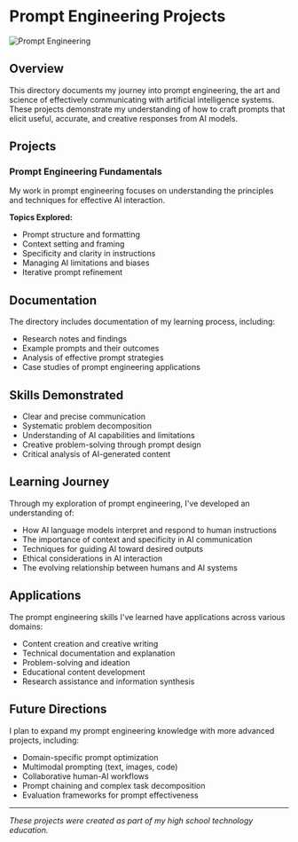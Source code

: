 # Prompt Engineering Projects

![Prompt Engineering](https://img.shields.io/badge/AI-Prompt_Engineering-9cf?logo=openai)

## Overview
This directory documents my journey into prompt engineering, the art and science of effectively communicating with artificial intelligence systems. These projects demonstrate my understanding of how to craft prompts that elicit useful, accurate, and creative responses from AI models.

## Projects

### Prompt Engineering Fundamentals
My work in prompt engineering focuses on understanding the principles and techniques for effective AI interaction.

**Topics Explored:**
- Prompt structure and formatting
- Context setting and framing
- Specificity and clarity in instructions
- Managing AI limitations and biases
- Iterative prompt refinement

## Documentation
The directory includes documentation of my learning process, including:
- Research notes and findings
- Example prompts and their outcomes
- Analysis of effective prompt strategies
- Case studies of prompt engineering applications

## Skills Demonstrated
- Clear and precise communication
- Systematic problem decomposition
- Understanding of AI capabilities and limitations
- Creative problem-solving through prompt design
- Critical analysis of AI-generated content

## Learning Journey
Through my exploration of prompt engineering, I've developed an understanding of:
- How AI language models interpret and respond to human instructions
- The importance of context and specificity in AI communication
- Techniques for guiding AI toward desired outputs
- Ethical considerations in AI interaction
- The evolving relationship between humans and AI systems

## Applications
The prompt engineering skills I've learned have applications across various domains:
- Content creation and creative writing
- Technical documentation and explanation
- Problem-solving and ideation
- Educational content development
- Research assistance and information synthesis

## Future Directions
I plan to expand my prompt engineering knowledge with more advanced projects, including:
- Domain-specific prompt optimization
- Multimodal prompting (text, images, code)
- Collaborative human-AI workflows
- Prompt chaining and complex task decomposition
- Evaluation frameworks for prompt effectiveness

---

*These projects were created as part of my high school technology education.*